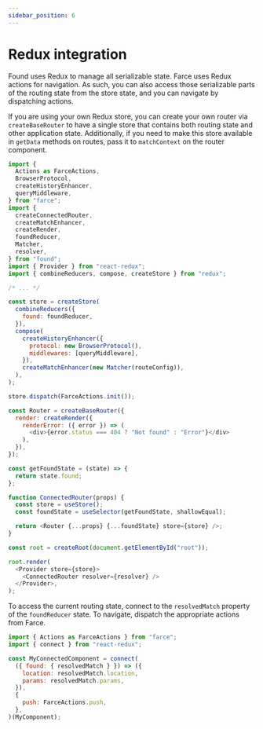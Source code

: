```yaml
---
sidebar_position: 6
---
```


# Redux integration

Found uses Redux to manage all serializable state. Farce uses Redux actions for navigation. As such, you can also access those serializable parts of the routing state from the store state, and you can navigate by dispatching actions.

If you are using your own Redux store, you can create your own router via `createBaseRouter` to have a single store that contains both routing state and other application state. Additionally, if you need to make this store available in `getData` methods on routes, pass it to `matchContext` on the router component.

```js
import {
  Actions as FarceActions,
  BrowserProtocol,
  createHistoryEnhancer,
  queryMiddleware,
} from "farce";
import {
  createConnectedRouter,
  createMatchEnhancer,
  createRender,
  foundReducer,
  Matcher,
  resolver,
} from "found";
import { Provider } from "react-redux";
import { combineReducers, compose, createStore } from "redux";

/* ... */

const store = createStore(
  combineReducers({
    found: foundReducer,
  }),
  compose(
    createHistoryEnhancer({
      protocol: new BrowserProtocol(),
      middlewares: [queryMiddleware],
    }),
    createMatchEnhancer(new Matcher(routeConfig)),
  ),
);

store.dispatch(FarceActions.init());

const Router = createBaseRouter({
  render: createRender({
    renderError: ({ error }) => (
      <div>{error.status === 404 ? "Not found" : "Error"}</div>
    ),
  }),
});

const getFoundState = (state) => {
  return state.found;
};

function ConnectedRouter(props) {
  const store = useStore();
  const foundState = useSelector(getFoundState, shallowEqual);

  return <Router {...props} {...foundState} store={store} />;
}

const root = createRoot(document.getElementById("root"));

root.render(
  <Provider store={store}>
    <ConnectedRouter resolver={resolver} />
  </Provider>,
);
```

To access the current routing state, connect to the `resolvedMatch` property of the `foundReducer` state. To navigate, dispatch the appropriate actions from Farce.

```js
import { Actions as FarceActions } from "farce";
import { connect } from "react-redux";

const MyConnectedComponent = connect(
  ({ found: { resolvedMatch } }) => ({
    location: resolvedMatch.location,
    params: resolvedMatch.params,
  }),
  {
    push: FarceActions.push,
  },
)(MyComponent);
```
